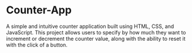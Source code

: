 # Counter-App
 A simple and intuitive counter application built using HTML, CSS, and JavaScript. This project allows users to specify by how much they want to increment or decrement the counter value, along with the ability to reset it with the click of a button.
